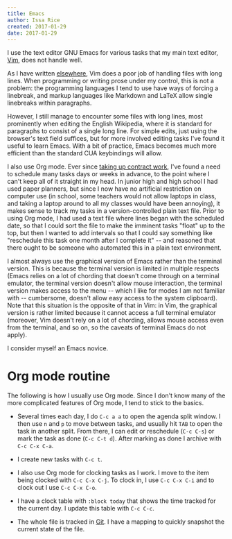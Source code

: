 ```yaml
---
title: Emacs
author: Issa Rice
created: 2017-01-29
date: 2017-01-29
---
```


I use the text editor GNU Emacs for various tasks that my main text editor,
[Vim](wiki/vim.md), does not handle well.

As I have written [elsewhere](http://vim.wikia.com/wiki/Working_with_long_lines?useskin=monobook),
Vim does a poor job of handling files with long lines.
When programming or writing prose under my control, this is not a problem:
the programming languages I tend to use have ways of forcing a linebreak, and
markup languages like Markdown and LaTeX allow single linebreaks within
paragraphs.

However, I still manage to encounter some files with long lines, most prominently
when editing the English Wikipedia, where it is standard for paragraphs to consist
of a single long line.
For simple edits, just using the browser's text field suffices, but for more involved
editing tasks I've found it useful to learn Emacs.
With a bit of practice, Emacs becomes much more efficient than the standard CUA
keybindings will allow.

I also use Org mode.
Ever since [taking up contract
work](https://contractwork.vipulnaik.com/worker.php?worker=Issa+Rice),
I've found a need to schedule many tasks days or weeks in advance, to
the point where I can't keep all of it straight in my head.
In junior high and high school I had used paper planners, but since
I now have no artificial restriction on computer use
(in school, some teachers would not allow laptops in class, and taking a laptop
around to all my classes would have been annoying), it makes sense to
track my tasks in a version-controlled plain text file.
Prior to using Org mode, I had used a text file where lines began with the
scheduled date, so that I could sort the file to make the imminent tasks
"float" up to the top, but then I wanted to add intervals so that I could say
something like "reschedule this task one month after I complete it" -- and
reasoned that there ought to be someone who automated this in a plain text
environment.

I almost always use the graphical version of Emacs rather than the terminal
version.
This is because the terminal version is limited in multiple respects (Emacs
relies on a lot of chording that doesn't come through on a terminal emulator,
the terminal version doesn't allow mouse interaction, the terminal version
makes access to the menu -- which I like for modes I am not familiar with --
cumbersome, doesn't allow easy access to the system clipboard).
Note that this situation is the opposite of that in Vim: in Vim, the graphical
version is rather limited because it cannot access a full terminal emulator
(moreover, Vim doesn't rely on a lot of chording, allows mouse access even from
the terminal, and so on, so the caveats of terminal Emacs do not apply).

I consider myself an Emacs novice.

# Org mode routine

The following is how I usually use Org mode.
Since I don't know many of the more complicated features of Org mode,
I tend to stick to the basics.

-   Several times each day, I do `C-c a a` to open the agenda split window.
    I then use `n` and `p` to move between tasks, and usually hit `TAB` to
    open the task in another split.
    From there, I can edit or reschedule (`C-c C-s`) or mark the task as
    done (`C-c C-t d`).
    After marking as done I archive with `C-c C-x C-a`.

-   I create new tasks with `C-c t`.

-   I also use Org mode for clocking tasks as I work.
    I move to the item being clocked with `C-c C-x C-j`.
    To clock in, I use `C-c C-x C-i` and to clock out
    I use `C-c C-x C-o`.

-   I have a clock table with `:block today` that shows the time tracked for
    the current day.
    I update this table with `C-c C-c`.

-   The whole file is tracked in [Git]().
    I have a mapping to quickly snapshot the current state of the file.
